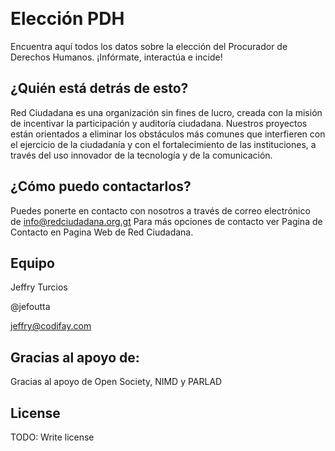 








 




# Elección PDH

Encuentra aquí todos los datos sobre la elección del Procurador de Derechos Humanos. ¡Infórmate, interactúa e incide!

## ¿Quién está detrás de esto?

Red Ciudadana es una organización sin fines de lucro, creada con la misión de incentivar la participación y auditoría ciudadana. Nuestros proyectos están orientados a eliminar los obstáculos más comunes que interfieren con el ejercicio de la ciudadanía y con el fortalecimiento de las instituciones, a través del uso innovador de la tecnología y de la comunicación.


## ¿Cómo puedo contactarlos?

Puedes ponerte en contacto con nosotros a través de correo electrónico de info@redciudadana.org.gt Para más opciones de contacto ver Pagina de Contacto en Pagina Web de Red Ciudadana.

## Equipo

Jeffry Turcios 

@jefoutta

jeffry@codifay.com

## Gracias al apoyo de:

Gracias al apoyo de Open Society, NIMD y PARLAD


## License

TODO: Write license
